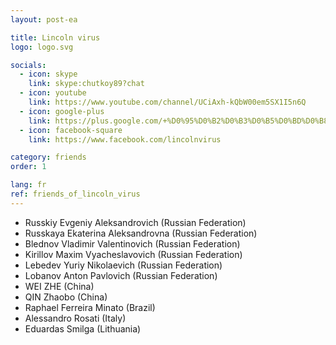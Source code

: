 ```yaml
---
layout: post-ea

title: Lincoln virus
logo: logo.svg

socials:
  - icon: skype
    link: skype:chutkoy89?chat
  - icon: youtube
    link: https://www.youtube.com/channel/UCiAxh-kQbW00em5SX1I5n6Q
  - icon: google-plus
    link: https://plus.google.com/+%D0%95%D0%B2%D0%B3%D0%B5%D0%BD%D0%B8%D0%B9%D0%A0%D1%83%D1%81%D1%81%D0%BA%D0%B8%D0%B9%D0%A7%D1%83%D1%82%D0%BA%D0%BE%D0%B989
  - icon: facebook-square
    link: https://www.facebook.com/lincolnvirus

category: friends
order: 1

lang: fr
ref: friends_of_lincoln_virus
---
```


- Russkiy Evgeniy Aleksandrovich (Russian Federation)
- Russkaya Ekaterina Aleksandrovna (Russian Federation)
- Blednov Vladimir Valentinovich (Russian Federation)
- Kirillov Maxim Vyacheslavovich (Russian Federation)
- Lebedev Yuriy Nikolaevich (Russian Federation)
- Lobanov Anton Pavlovich (Russian Federation)
- WEI ZHE (China)
- QIN Zhaobo (China)
- Raphael Ferreira Minato (Brazil)
- Alessandro Rosati (Italy)
- Eduardas Smilga (Lithuania)
